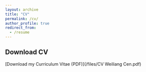 ```yaml
---
layout: archive
title: "CV"
permalink: /cv/
author_profile: true
redirect_from:
  - /resume
---
```


## Download CV

[Download my Curriculum Vitae (PDF)](/files/CV Weiliang Cen.pdf)
